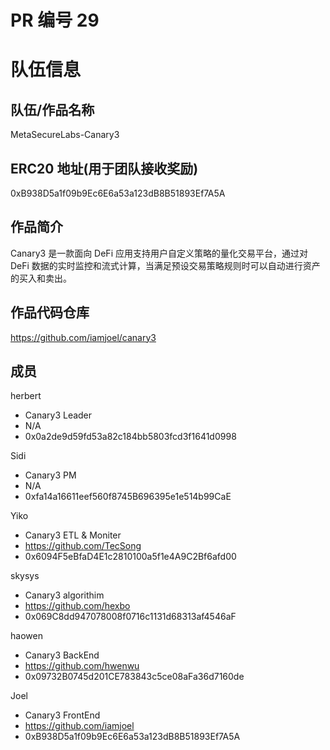 # PR 编号 29
# 队伍信息
## 队伍/作品名称
MetaSecureLabs-Canary3

## ERC20 地址(用于团队接收奖励)
0xB938D5a1f09b9Ec6E6a53a123dB8B51893Ef7A5A

## 作品简介
Canary3 是一款面向 DeFi 应用支持用户自定义策略的量化交易平台，通过对 DeFi 数据的实时监控和流式计算，当满足预设交易策略规则时可以自动进行资产的买入和卖出。

## 作品代码仓库
https://github.com/iamjoel/canary3

## 成员
herbert
- Canary3 Leader
- N/A
- 0x0a2de9d59fd53a82c184bb5803fcd3f1641d0998


Sidi
- Canary3 PM
- N/A
- 0xfa14a16611eef560f8745B696395e1e514b99CaE


Yiko
- Canary3 ETL & Moniter
- https://github.com/TecSong
- 0x6094F5eBfaD4E1c2810100a5f1e4A9C2Bf6afd00

skysys
- Canary3 algorithim
- https://github.com/hexbo
- 0x069C8dd947078008f0716c1131d68313af4546aF

haowen
- Canary3 BackEnd
- https://github.com/hwenwu
- 0x09732B0745d201CE783843c5ce08aFa36d7160de

Joel
- Canary3 FrontEnd
- https://github.com/iamjoel
- 0xB938D5a1f09b9Ec6E6a53a123dB8B51893Ef7A5A
